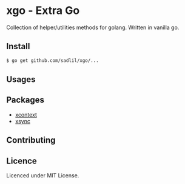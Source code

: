 # xgo - Extra Go
Collection of helper/utilities methods for golang. Written in vanilla go.

## Install
```bash
$ go get github.com/sadlil/xgo/...
```

## Usages

## Packages
 - [xcontext](docs/xcontext.md)
 - [xsync](docs/xcontext.md)
 
## Contributing

## Licence
Licenced under MIT License.
